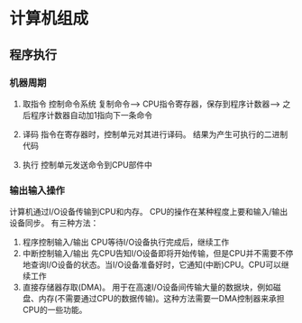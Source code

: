 # 计算机组成

## 程序执行

### 机器周期

1. 取指令 
控制命令系统 复制命令--> CPU指令寄存器，保存到程序计数器--> 之后程序计数器自动加1指向下一条命令


1. 译码
指令在寄存器时，控制单元对其进行译码。
结果为产生可执行的二进制代码

1. 执行
控制单元发送命令到CPU部件中
 
### 输出输入操作
计算机通过I/O设备传输到CPU和内存。
CPU的操作在某种程度上要和输入/输出设备同步。
有三种方法：
1. 程序控制输入/输出
    CPU等待I/O设备执行完成后，继续工作
2. 中断控制输入/输出
    先CPU告知I/O设备即将开始传输，但是CPU并不需要不停地查询I/O设备的状态。当I/O设备准备好时，它通知(中断)CPU。CPU可以继续工作
3. 直接存储器存取(DMA)。
    用于在高速I/O设备间传输大量的数据块，例如磁盘、内存(不需要通过CPU的数据传输)。这种方法需要一DMA控制器来承担CPU的一些功能。

